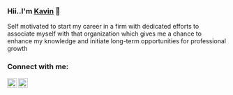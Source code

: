 
### Hii..I'm [Kavin](https://kavin-dev/netlify.app) 👋


Self motivated to start my career in a firm with dedicated efforts  to associate myself with that organization which gives me a chance to enhance my knowledge and initiate long-term opportunities for professional growth

### Connect with me: 

<a href="https://www.linkedin.com/in/kavin-s-508973177/">
  <img align="left" alt="Linkdein" width="22px" src="https://play-lh.googleusercontent.com/fqYJHtyzZzA4vacRzeJoB93QNvA5-mvR-8UB5oVLxdYDSTpfLp_KgYD4IqVGJUgFEJo=s180-rw" />
</a>
<a href="https://github.com/kavin511">
  <img align="left" alt="Github" width="22px" src="https://play-lh.googleusercontent.com/PCpXdqvUWfCW1mXhH1Y_98yBpgsWxuTSTofy3NGMo9yBTATDyzVkqU580bfSln50bFU=s180-rw" />
</a>
<br>
<br>
